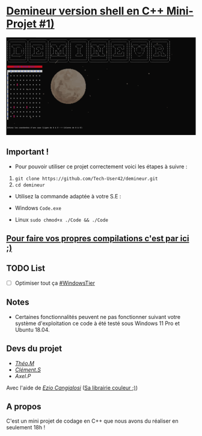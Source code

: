 # [Demineur version shell en C++ Mini-Projet #1)](https://github.com/Tech-User42/demineur)

![Doliprane.png](https://github.com/Tech-User42/demineur/blob/main/Documents/screen.png)
## Important !
- Pour pouvoir utiliser ce projet correctement voici les étapes à suivre :
1. `git clone https://github.com/Tech-User42/demineur.git`
2. `cd demineur`
- Utilisez la commande adaptée à votre S.E :

- Windows `Code.exe`

- Linux `sudo chmod+x ./Code && ./Code`
## [Pour faire vos propres compilations c'est par ici ;)](https://github.com/Tech-User42/demineur/blob/main/Documents/compilation.md)
## TODO List 
- [ ] Optimiser tout ça [#WindowsTier](https://github.com/Tech-User42/demineur/issues/1)
## Notes 
- Certaines fonctionnalités peuvent ne pas fonctionner suivant votre système d'exploitation ce code à été testé sous Windows 11 Pro et Ubuntu 18.04.
## Devs du projet 

- *[Théo.M](https://github.com/Tech-User42)*
- *[Clément.S](https://github.com/Clem358)*
- *Axel.P*

Avec l'aide de *[Ezio Cangialosi](https://github.com/b84500)* ([Sa librairie couleur ;)](https://github.com/b84500/Cout_Color_for_Linux))

## A propos 
C'est un mini projet de codage en C++ que nous avons du réaliser en seulement 18h !
